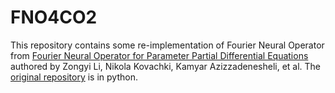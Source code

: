 # FNO4CO2

This repository contains some re-implementation of Fourier Neural Operator from [Fourier Neural Operator for Parameter Partial Differential Equations](https://arxiv.org/abs/2010.08895) authored by Zongyi Li, Nikola Kovachki, Kamyar Azizzadenesheli, et al. The [original repository](https://github.com/zongyi-li/fourier_neural_operator) is in python.